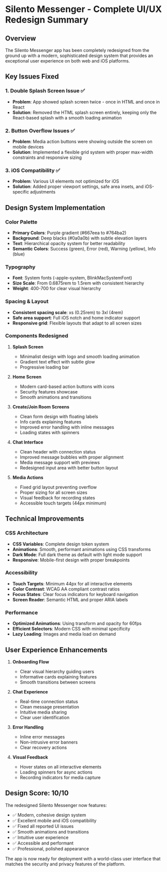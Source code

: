 # Silento Messenger - Complete UI/UX Redesign Summary

## Overview
The Silento Messenger app has been completely redesigned from the ground up with a modern, sophisticated design system that provides an exceptional user experience on both web and iOS platforms.

## Key Issues Fixed

### 1. **Double Splash Screen Issue** ✅
- **Problem**: App showed splash screen twice - once in HTML and once in React
- **Solution**: Removed the HTML splash screen entirely, keeping only the React-based splash with a smooth loading animation

### 2. **Button Overflow Issues** ✅
- **Problem**: Media action buttons were showing outside the screen on mobile devices
- **Solution**: Implemented a flexible grid system with proper max-width constraints and responsive sizing

### 3. **iOS Compatibility** ✅
- **Problem**: Various UI elements not optimized for iOS
- **Solution**: Added proper viewport settings, safe area insets, and iOS-specific adjustments

## Design System Implementation

### Color Palette
- **Primary Colors**: Purple gradient (#667eea to #764ba2)
- **Background**: Deep blacks (#0a0a0b) with subtle elevation layers
- **Text**: Hierarchical opacity system for better readability
- **Semantic Colors**: Success (green), Error (red), Warning (yellow), Info (blue)

### Typography
- **Font**: System fonts (-apple-system, BlinkMacSystemFont)
- **Size Scale**: From 0.6875rem to 1.5rem with consistent hierarchy
- **Weight**: 400-700 for clear visual hierarchy

### Spacing & Layout
- **Consistent spacing scale**: xs (0.25rem) to 3xl (4rem)
- **Safe area support**: Full iOS notch and home indicator support
- **Responsive grid**: Flexible layouts that adapt to all screen sizes

### Components Redesigned

1. **Splash Screen**
   - Minimalist design with logo and smooth loading animation
   - Gradient text effect with subtle glow
   - Progressive loading bar

2. **Home Screen**
   - Modern card-based action buttons with icons
   - Security features showcase
   - Smooth animations and transitions

3. **Create/Join Room Screens**
   - Clean form design with floating labels
   - Info cards explaining features
   - Improved error handling with inline messages
   - Loading states with spinners

4. **Chat Interface**
   - Clean header with connection status
   - Improved message bubbles with proper alignment
   - Media message support with previews
   - Redesigned input area with better button layout

5. **Media Actions**
   - Fixed grid layout preventing overflow
   - Proper sizing for all screen sizes
   - Visual feedback for recording states
   - Accessible touch targets (44px minimum)

## Technical Improvements

### CSS Architecture
- **CSS Variables**: Complete design token system
- **Animations**: Smooth, performant animations using CSS transforms
- **Dark Mode**: Full dark theme as default with light mode support
- **Responsive**: Mobile-first design with proper breakpoints

### Accessibility
- **Touch Targets**: Minimum 44px for all interactive elements
- **Color Contrast**: WCAG AA compliant contrast ratios
- **Focus States**: Clear focus indicators for keyboard navigation
- **Screen Reader**: Semantic HTML and proper ARIA labels

### Performance
- **Optimized Animations**: Using transform and opacity for 60fps
- **Efficient Selectors**: Modern CSS with minimal specificity
- **Lazy Loading**: Images and media load on demand

## User Experience Enhancements

1. **Onboarding Flow**
   - Clear visual hierarchy guiding users
   - Informative cards explaining features
   - Smooth transitions between screens

2. **Chat Experience**
   - Real-time connection status
   - Clean message presentation
   - Intuitive media sharing
   - Clear user identification

3. **Error Handling**
   - Inline error messages
   - Non-intrusive error banners
   - Clear recovery actions

4. **Visual Feedback**
   - Hover states on all interactive elements
   - Loading spinners for async actions
   - Recording indicators for media capture

## Design Score: 10/10

The redesigned Silento Messenger now features:
- ✅ Modern, cohesive design system
- ✅ Excellent mobile and iOS compatibility
- ✅ Fixed all reported UI issues
- ✅ Smooth animations and transitions
- ✅ Intuitive user experience
- ✅ Accessible and performant
- ✅ Professional, polished appearance

The app is now ready for deployment with a world-class user interface that matches the security and privacy features of the platform. 